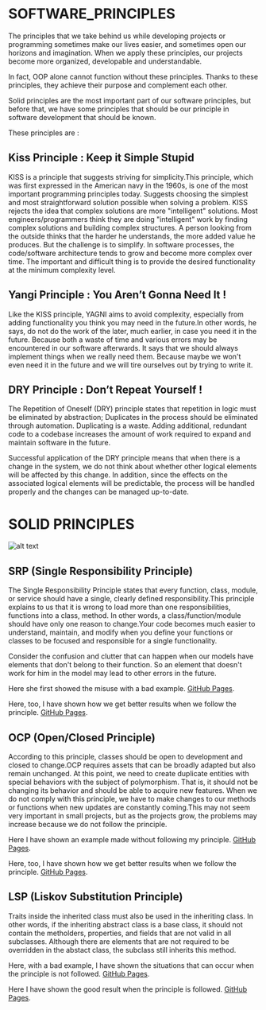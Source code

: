 # SOFTWARE_PRINCIPLES

The principles that we take behind us while developing projects or programming sometimes make our lives easier, and sometimes open our horizons and imagination. When we apply these principles, our projects become more organized, developable and understandable.

In fact, OOP alone cannot function without these principles. Thanks to these principles, they achieve their purpose and complement each other.

Solid principles are the most important part of our software principles, but before that, we have some principles that should be our principle in software development that should be known.

These principles are :

## Kiss Principle : Keep it Simple Stupid

KISS is a principle that suggests striving for simplicity.This principle, which was first expressed in the American navy in the 1960s, is one of the most important programming principles today. Suggests choosing the simplest and most straightforward solution possible when solving a problem.
KISS rejects the idea that complex solutions are more "intelligent" solutions. Most engineers/programmers think they are doing "intelligent" work by finding complex solutions and building complex structures. A person looking from the outside thinks that the harder he understands, the more added value he produces. But the challenge is to simplify. In software processes, the code/software architecture tends to grow and become more complex over time. The important and difficult thing is to provide the desired functionality at the minimum complexity level.

## Yangi Principle : You Aren’t Gonna Need It !

Like the KISS principle, YAGNI aims to avoid complexity, especially from adding functionality you think you may need in the future.In other words, he says, do not do the work of the later, much earlier, in case you need it in the future. Because both a waste of time and various errors may be encountered in our software afterwards. It says that we should always implement things when we really need them. Because maybe we won't even need it in the future and we will tire ourselves out by trying to write it.

## DRY Principle : Don’t Repeat Yourself !

The Repetition of Oneself (DRY) principle states that repetition in logic must be eliminated by abstraction; Duplicates in the process should be eliminated through automation. Duplicating is a waste. Adding additional, redundant code to a codebase increases the amount of work required to expand and maintain software in the future.

Successful application of the DRY principle means that when there is a change in the system, we do not think about whether other logical elements will be affected by this change. In addition, since the effects on the associated logical elements will be predictable, the process will be handled properly and the changes can be managed up-to-date.


# SOLID PRINCIPLES

![alt text](https://images.squarespace-cdn.com/content/v1/5ee6ced9ad12c31b3a986093/1594700989854-B74R9USLEHL600043T1P/1_7T_MQ8cFP1TgKBkf8dDWeg.jpeg?format=750w)


## SRP (Single Responsibility Principle)

The Single Responsibility Principle states that every function, class, module, or service should have a single, clearly defined responsibility.This principle explains to us that it is wrong to load more than one responsibilities, functions into a class, method. In other words, a class/function/module should have only one reason to change.Your code becomes much easier to understand, maintain, and modify when you define your functions or classes to be focused and responsible for a single functionality.

Consider the confusion and clutter that can happen when our models have elements that don't belong to their function. So an element that doesn't work for him in the model may lead to other errors in the future.

Here she first showed the misuse with a bad example. [GitHub Pages](https://github.com/oguzhanKomcu/SOFTWARE_PRINCIPLES/tree/master/SOLID_Principles/1.SRP/BadExample).

Here, too, I have shown how we get better results when we follow the principle. [GitHub Pages](https://github.com/oguzhanKomcu/SOFTWARE_PRINCIPLES/tree/master/SOLID_Principles/1.SRP/GoodExample).

##  OCP (Open/Closed Principle) 

According to this principle, classes should be open to development and closed to change.OCP requires assets that can be broadly adapted but also remain unchanged. At this point, we need to create duplicate entities with special behaviors with the subject of polymorphism. That is, it should not be changing its behavior and should be able to acquire new features. When we do not comply with this principle, we have to make changes to our methods or functions when new updates are constantly coming.This may not seem very important in small projects, but as the projects grow, the problems may increase because we do not follow the principle.

Here I have shown an example made without following my principle. [GitHub Pages](https://github.com/oguzhanKomcu/SOFTWARE_PRINCIPLES/blob/master/SOLID_Principles/2.OCP/BadExample/BadShape.cs).

Here, too, I have shown how we get better results when we follow the principle. [GitHub Pages](https://github.com/oguzhanKomcu/SOFTWARE_PRINCIPLES/tree/master/SOLID_Principles/2.OCP/GoodExample).

## LSP (Liskov Substitution Principle) 

Traits inside the inherited class must also be used in the inheriting class. In other words, if the inheriting abstract class is a base class, it should not contain the metholders, properties, and fields that are not valid in all subclasses. Although there are elements that are not required to be overridden in the abstact class, the subclass still inherits this method.

Here, with a bad example, I have shown the situations that can occur when the principle is not followed. [GitHub Pages](https://github.com/oguzhanKomcu/SOFTWARE_PRINCIPLES/tree/master/SOLID_Principles/3.LSP/BadExample).

Here I have shown the good result when the principle is followed. [GitHub Pages](https://github.com/oguzhanKomcu/SOFTWARE_PRINCIPLES/tree/master/SOLID_Principles/3.LSP/GoodExample).


